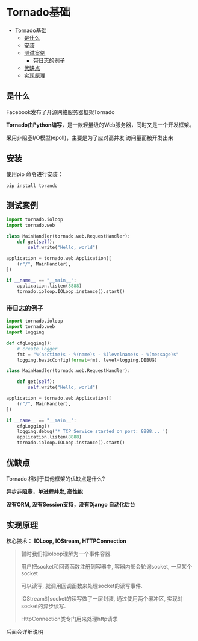 # Tornado基础

<!-- TOC -->

- [Tornado基础](#tornado%e5%9f%ba%e7%a1%80)
  - [是什么](#%e6%98%af%e4%bb%80%e4%b9%88)
  - [安装](#%e5%ae%89%e8%a3%85)
  - [测试案例](#%e6%b5%8b%e8%af%95%e6%a1%88%e4%be%8b)
    - [带日志的例子](#%e5%b8%a6%e6%97%a5%e5%bf%97%e7%9a%84%e4%be%8b%e5%ad%90)
  - [优缺点](#%e4%bc%98%e7%bc%ba%e7%82%b9)
  - [实现原理](#%e5%ae%9e%e7%8e%b0%e5%8e%9f%e7%90%86)

<!-- /TOC -->


## 是什么

Facebook发布了开源网络服务器框架Tornado

**Tornado由Python编写**，是一款轻量级的Web服务器，同时又是一个开发框架。

采用非阻塞I/O模型(epoll)，主要是为了应对高并发 访问量而被开发出来



## 安装

使用pip 命令进行安装：

```
pip install torando
```



## 测试案例

```python
import tornado.ioloop
import tornado.web

class MainHandler(tornado.web.RequestHandler):
    def get(self):
        self.write("Hello, world")

application = tornado.web.Application([
    (r"/", MainHandler),
])

if __name__ == "__main__":
    application.listen(8888)
    tornado.ioloop.IOLoop.instance().start()
```



### 带日志的例子



```python
import tornado.ioloop
import tornado.web
import logging

def cfgLogging():
    # create logger
    fmt = "%(asctime)s - %(name)s - %(levelname)s - %(message)s"
    logging.basicConfig(format=fmt, level=logging.DEBUG)

class MainHandler(tornado.web.RequestHandler):

    def get(self):
        self.write("Hello, world")

application = tornado.web.Application([
    (r"/", MainHandler),
])

if __name__ == "__main__":
    cfgLogging()
    logging.debug('* TCP Service started on port: 8888... ')
    application.listen(8888)
    tornado.ioloop.IOLoop.instance().start()

```



## 优缺点

Tornado 相对于其他框架的优缺点是什么?

**异步非阻塞，单进程并发, 高性能**

**没有ORM, 没有Session支持，没有Django 自动化后台**



## 实现原理

核心技术： **IOLoop, IOStream, HTTPConnection**

> 暂时我们把ioloop理解为一个事件容器. 
>
> 用户把socket和回调函数注册到容器中, 容器内部会轮询socket, 一旦某个socket
>
> 可以读写, 就调用回调函数来处理socket的读写事件.
>
> IOStream对socket的读写做了一层封装, 通过使用两个缓冲区, 实现对socket的异步读写.
>
> HttpConnection类专门用来处理http请求



后面会详细说明